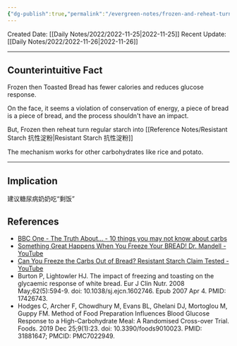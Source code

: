 ```yaml
---
{"dg-publish":true,"permalink":"/evergreen-notes/frozen-and-reheat-turn-regular-starch-into-resistant-starch/"}
---
```



Created Date: [[Daily Notes/2022/2022-11-25\|2022-11-25]]
Recent Update: [[Daily Notes/2022/2022-11-26\|2022-11-26]]

---
## Counterintuitive Fact
Frozen then Toasted Bread has fewer calories and reduces glucose response. 

On the face, it seems a violation of conservation of energy, a piece of bread is a piece of bread, and the process shouldn't have an impact.

But, Frozen then reheat turn regular starch into [[Reference Notes/Resistant Starch 抗性淀粉\|Resistant Starch 抗性淀粉]]

The mechanism works for other carbohydrates like rice and potato. 


---
## Implication
建议糖尿病奶奶吃“剩饭”





## References
- [BBC One - The Truth About... - 10 things you may not know about carbs](https://www.bbc.co.uk/programmes/articles/4DfZMpv7BYJ3kGXdHxdxkKp/10-things-you-may-not-know-about-carbs)
- [Something Great Happens When You Freeze Your BREAD! Dr. Mandell - YouTube](https://www.youtube.com/watch?v=HYZO-AktTeg)
- [Can You Freeze the Carbs Out of Bread? Resistant Starch Claim Tested - YouTube](https://www.youtube.com/watch?v=WiAveM9dBUs)
- Burton P, Lightowler HJ. The impact of freezing and toasting on the glycaemic response of white bread. Eur J Clin Nutr. 2008 May;62(5):594-9. doi: 10.1038/sj.ejcn.1602746. Epub 2007 Apr 4. PMID: 17426743.
- Hodges C, Archer F, Chowdhury M, Evans BL, Ghelani DJ, Mortoglou M, Guppy FM. Method of Food Preparation Influences Blood Glucose Response to a High-Carbohydrate Meal: A Randomised Cross-over Trial. Foods. 2019 Dec 25;9(1):23. doi: 10.3390/foods9010023. PMID: 31881647; PMCID: PMC7022949.
